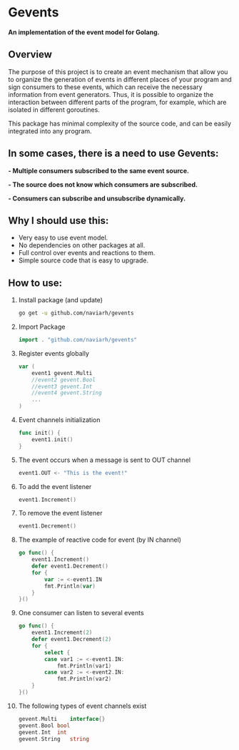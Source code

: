 # Gevents

**An implementation of the event model for Golang.**

## Overview

The purpose of this project is to create an event mechanism that allow you to organize the generation of events in different places of your program and sign consumers to these events, which can receive the necessary information from event generators. Thus, it is possible to organize the interaction between different parts of the program, for example, which are isolated in different goroutines.

This package has minimal complexity of the source code, and can be easily integrated into any program.

## In some cases, there is a need to use Gevents:

 **- Multiple consumers subscribed to the same event source.**
 
 **- The source does not know which consumers are subscribed.**
 
 **- Consumers can subscribe and unsubscribe dynamically.**

## Why I should use this:

 - Very easy to use event model.
 - No dependencies on other packages at all.
 - Full control over events and reactions to them.
 - Simple source code that is easy to upgrade.

## How to use:

 1. Install package (and update)

    ```sh
    go get -u github.com/naviarh/gevents
    ```

 2. Import Package

    ```go
    import . "github.com/naviarh/gevents"
    ```

 3. Register events globally

    ```go
    var (
    	event1 gevent.Multi
		//event2 gevent.Bool
		//event3 gevent.Int
		//event4 gevent.String
    	...
    )
    ```

 4. Event channels initialization

    ```go
    func init() {
		event1.init()
	}
    ```

 5. The event occurs when a message is sent to OUT channel

    ```go
    event1.OUT <- "This is the event!"
    ```

 6. To add the event listener

    ```go
    event1.Increment()
    ```

 7. To remove the event listener

    ```go
    event1.Decrement()
    ```

 8. The example of reactive code for event (by IN channel)

    ```go
    go func() {
		event1.Increment()
		defer event1.Decrement()
		for {
			var := <-event1.IN
			fmt.Println(var)
		}
	}()
    ```

 9. One consumer can listen to several events

    ```go
    go func() {
		event1.Increment(2)
		defer event1.Decrement(2)
		for {
			select {
			case var1 := <-event1.IN:
				fmt.Println(var1)
			case var2 := <-event2.IN:
				fmt.Println(var2)
		}
	}()
    ```

 0. The following types of event channels exist

    ```go
    gevent.Multi	interface{}
	gevent.Bool	bool
	gevent.Int	int
	gevent.String	string
    ```


